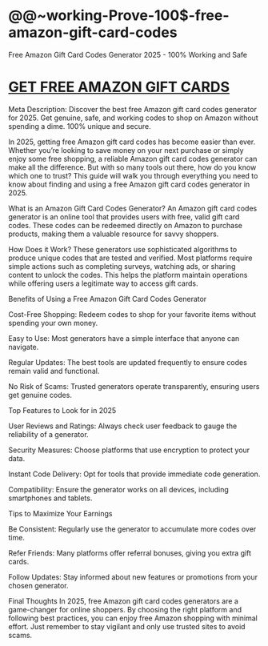 # @@~working-Prove-100$-free-amazon-gift-card-codes
Free Amazon Gift Card Codes Generator 2025 - 100% Working and Safe

# [GET FREE AMAZON GIFT CARDS](https://amazonbuy.xyz/c/amaznnnn)

Meta Description: Discover the best free Amazon gift card codes generator for 2025. Get genuine, safe, and working codes to shop on Amazon without spending a dime. 100% unique and secure.

In 2025, getting free Amazon gift card codes has become easier than ever. Whether you’re looking to save money on your next purchase or simply enjoy some free shopping, a reliable Amazon gift card codes generator can make all the difference. But with so many tools out there, how do you know which one to trust? This guide will walk you through everything you need to know about finding and using a free Amazon gift card codes generator in 2025.

What is an Amazon Gift Card Codes Generator?
An Amazon gift card codes generator is an online tool that provides users with free, valid gift card codes. These codes can be redeemed directly on Amazon to purchase products, making them a valuable resource for savvy shoppers.

How Does it Work?
These generators use sophisticated algorithms to produce unique codes that are tested and verified. Most platforms require simple actions such as completing surveys, watching ads, or sharing content to unlock the codes. This helps the platform maintain operations while offering users a legitimate way to access gift cards.

Benefits of Using a Free Amazon Gift Card Codes Generator

Cost-Free Shopping: Redeem codes to shop for your favorite items without spending your own money.

Easy to Use: Most generators have a simple interface that anyone can navigate.

Regular Updates: The best tools are updated frequently to ensure codes remain valid and functional.

No Risk of Scams: Trusted generators operate transparently, ensuring users get genuine codes.

Top Features to Look for in 2025

User Reviews and Ratings: Always check user feedback to gauge the reliability of a generator.

Security Measures: Choose platforms that use encryption to protect your data.

Instant Code Delivery: Opt for tools that provide immediate code generation.

Compatibility: Ensure the generator works on all devices, including smartphones and tablets.

Tips to Maximize Your Earnings

Be Consistent: Regularly use the generator to accumulate more codes over time.

Refer Friends: Many platforms offer referral bonuses, giving you extra gift cards.

Follow Updates: Stay informed about new features or promotions from your chosen generator.

Final Thoughts
In 2025, free Amazon gift card codes generators are a game-changer for online shoppers. By choosing the right platform and following best practices, you can enjoy free Amazon shopping with minimal effort. Just remember to stay vigilant and only use trusted sites to avoid scams.

